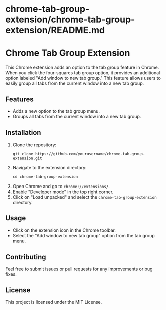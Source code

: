 # chrome-tab-group-extension/chrome-tab-group-extension/README.md

# Chrome Tab Group Extension

This Chrome extension adds an option to the tab group feature in Chrome. When you click the four-squares tab group option, it provides an additional option labeled "Add window to new tab group." This feature allows users to easily group all tabs from the current window into a new tab group.

## Features

- Adds a new option to the tab group menu.
- Groups all tabs from the current window into a new tab group.

## Installation

1. Clone the repository:
   ```
   git clone https://github.com/yourusername/chrome-tab-group-extension.git
   ```
2. Navigate to the extension directory:
   ```
   cd chrome-tab-group-extension
   ```
3. Open Chrome and go to `chrome://extensions/`.
4. Enable "Developer mode" in the top right corner.
5. Click on "Load unpacked" and select the `chrome-tab-group-extension` directory.

## Usage

- Click on the extension icon in the Chrome toolbar.
- Select the "Add window to new tab group" option from the tab group menu.

## Contributing

Feel free to submit issues or pull requests for any improvements or bug fixes.

## License

This project is licensed under the MIT License.